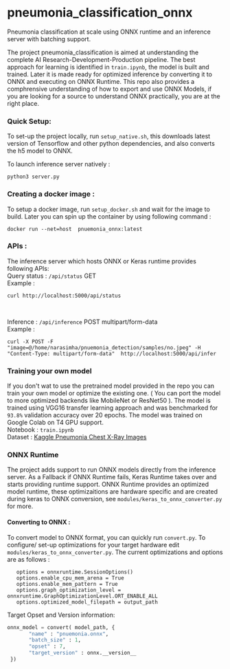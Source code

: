 # pneumonia_classification_onnx
Pneumonia classification at scale using ONNX runtime and an inference server with batching support.

The project pneumonia_classification is aimed at understanding the complete AI Research-Development-Production pipeline. The best approach for learning 
is identified in `train.ipynb`, the model is built and trained. Later it is made ready for optimized inference by converting it to ONNX and executing on ONNX Runtime.
This repo also provides a comphrensive understanding of how to export and use ONNX Models, if you are looking for a source to understand ONNX practically, you are
at the right place.

### Quick Setup:
To set-up the project locally, run `setup_native.sh`, this downloads latest version of Tensorflow and other python dependencies, and also
converts the h5 model to ONNX.

To launch inference server natively :
```
python3 server.py
```

### Creating a docker image :
To setup a docker image, run `setup_docker.sh` and wait for the image to build. Later you can spin up the container by using following command :
```
docker run --net=host  pnuemonia_onnx:latest
```

### APIs :
The inference server which hosts ONNX or Keras runtime provides following APIs:
<br/>
Query status : `/api/status` GET
<br/>
Example :
```
curl http://localhost:5000/api/status
```
<br/>

Inference : `/api/inference`  POST  multipart/form-data
<br/>
Example : 
```
curl -X POST -F "image=@/home/narasimha/pnuemonia_detection/samples/no.jpeg" -H "Content-Type: multipart/form-data"  http://localhost:5000/api/infer
```


### Training your own model 
If you don't wat to use the pretrained model provided in the repo you can train your own model or optimize the existing one. ( You can port
the model to more optimized backends like MobileNet or ResNet50 ). The model is trained using VGG16 transfer learning approach and was benchmarked 
for `93.8%` validation accuracy over 20 epochs. The model was trained on Google Colab on T4 GPU support.
<br/>
Notebook : `train.ipynb`
<br/>
Dataset : [Kaggle Pneumonia Chest X-Ray Images](https://www.kaggle.com/paultimothymooney/chest-xray-pneumonia)


### ONNX Runtime
The project adds support to run ONNX models directly from the inference server. As a Fallback if ONNX Runtime fails, Keras Runtime takes over 
and starts providing runtime support. ONNX Runtime provides an optimized model runtime, these optimizaitions are hardware specific and are 
created during keras to ONNX conversion, see `modules/keras_to_onnx_converter.py` for more. 

#### Converting to ONNX :
To convert model to ONNX format, you can quickly run `convert.py`. To configure/ set-up optimizations for your target hardware edit
 `modules/keras_to_onnx_converter.py`. The current optimizations and options are as follows :
 
 ```pyhthon
    options = onnxruntime.SessionOptions()
    options.enable_cpu_mem_arena = True
    options.enable_mem_pattern = True
    options.graph_optimization_level = onnxruntime.GraphOptimizationLevel.ORT_ENABLE_ALL
    options.optimized_model_filepath = output_path
 
 ```
 Target Opset and Version information:
 ```python
 onnx_model = convert( model_path, {
        "name" : "pnuemonia.onnx",
        "batch_size" : 1,
        "opset" : 7,
        "target_version" : onnx.__version__
  })
```
